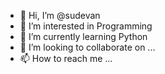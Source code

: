 - 👋 Hi, I’m @sudevan
- 👀 I’m interested in Programming
- 🌱 I’m currently learning Python
- 💞️ I’m looking to collaborate on ...
- 📫 How to reach me ...

<!---
sudevan/sudevan is a ✨ special ✨ repository because its `README.md` (this file) appears on your GitHub profile.
You can click the Preview link to take a look at your changes.
--->
